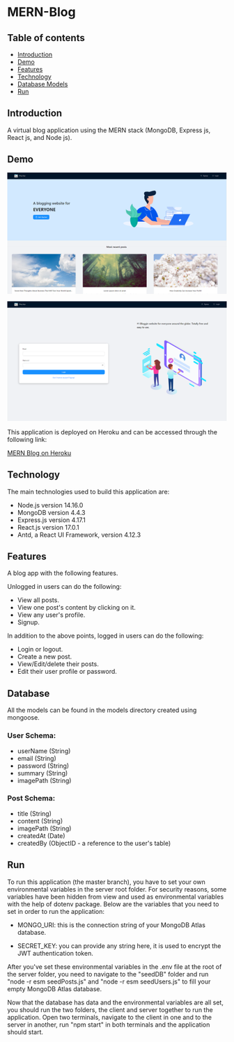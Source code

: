 # MERN-Blog

## Table of contents

- [Introduction](#introduction)
- [Demo](#demo)
- [Features](#features)
- [Technology](#technology)
- [Database Models](#database)
- [Run](#run)

## Introduction

A virtual blog application using the MERN stack (MongoDB, Express js, React js, and Node js).

## Demo

![Image description](screenshot-1.png)

![Image description](screenshot-2.png)

This application is deployed on Heroku and can be accessed through the following link:

[MERN Blog on Heroku](https://mern-blog-01.herokuapp.com/)

## Technology

The main technologies used to build this application are:

- Node.js version 14.16.0
- MongoDB version 4.4.3
- Express.js version 4.17.1
- React.js version 17.0.1
- Antd, a React UI Framework, version 4.12.3

## Features

A blog app with the following features.

Unlogged in users can do the following:

- View all posts.
- View one post's content by clicking on it.
- View any user's profile.
- Signup.

In addition to the above points, logged in users can do the following:

- Login or logout.
- Create a new post.
- View/Edit/delete their posts.
- Edit their user profile or password.

## Database

All the models can be found in the models directory created using mongoose.

### User Schema:

- userName (String)
- email (String)
- password (String)
- summary (String)
- imagePath (String)

### Post Schema:

- title (String)
- content (String)
- imagePath (String)
- createdAt (Date)
- createdBy (ObjectID - a reference to the user's table)

## Run

To run this application (the master branch), you have to set your own environmental variables in the server root folder. For security reasons, some variables have been hidden from view and used as environmental variables with the help of dotenv package. Below are the variables that you need to set in order to run the application:

- MONGO_URI: this is the connection string of your MongoDB Atlas database.

- SECRET_KEY: you can provide any string here, it is used to encrypt the JWT authentication token.

After you've set these environmental variables in the .env file at the root of the server folder, you need to navigate to the "seedDB" folder and run "node -r esm seedPosts.js" and "node -r esm seedUsers.js" to fill your empty MongoDB Atlas database.

Now that the database has data and the environmental variables are all set, you should run the two folders, the client and server together to run the application. Open two terminals, navigate to the client in one and to the server in another, run "npm start" in both terminals and the application should start.
